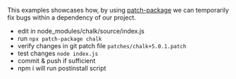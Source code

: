 This examples showcases how, by using [patch-package](https://www.npmjs.com/package/patch-package) we can temporarily fix bugs within a dependency of our project.
- edit in node_modules/chalk/source/index.js
- run `npx patch-package chalk`
- verify changes in git patch file `patches/chalk+5.0.1.patch`
- test changes `node index.js`
- commit & push if sufficient
- npm i will run postinstall script
